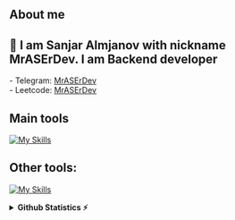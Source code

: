 ## About me
<h2>👋 I am Sanjar Almjanov with nickname MrASErDev.  I am Backend developer </h2>
- Telegram:             <a href="https://t.me/MrASErDev/">MrASErDev </a> 
<br/>
- Leetcode:             <a href="https://leetcode.com/u/sanjar2202/">MrASErDev </a>
<br/>

## Main tools
[![My Skills](https://skillicons.dev/icons?i=c++,php,python,django,html,css,react,docker)](httpsL//skillicons.dev)

## Other tools:
[![My Skills](https://skillicons.dev/icons?i=git,github,figma,postgresql,sqlite,mysql,vscode,pycharm,anaconda)](httpsL//skillicons.dev)

<details>
  <summary> <b>Github Statistics ⚡ </b> </summary>
    <a href="https://github.com/MrASErDev">
      <p align="left"></p>
      <img src="http://github-profile-summary-cards.vercel.app/api/cards/profile-details?username=MrASErDev&theme=github_dark">
      <img src="http://github-profile-summary-cards.vercel.app/api/cards/stats?username=MrASErDev&theme=github_dark">
</details>

<!--
**MrASErDev/MrASErDev** is a ✨ _special_ ✨ repository because its `README.md` (this file) appears on your GitHub profile.

Here are some ideas to get you started:

- 🔭 I’m currently working on ...
- 🌱 I’m currently learning ...
- 👯 I’m looking to collaborate on ...
- 🤔 I’m looking for help with ...
- 💬 Ask me about ...
- 📫 How to reach me: ...
- 😄 Pronouns: ...
- ⚡ Fun fact: ...
--!>
